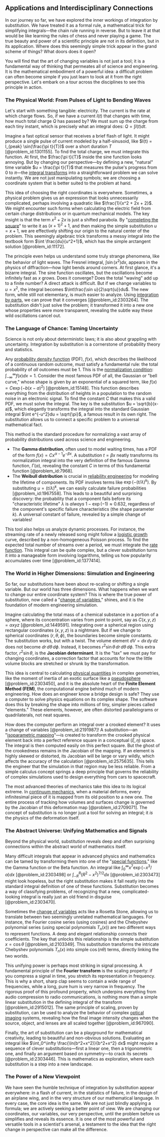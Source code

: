 ## Applications and Interdisciplinary Connections

In our journey so far, we have explored the inner workings of integration by substitution. We have treated it as a formal rule, a mathematical trick for simplifying integrals—the chain rule running in reverse. But to leave it at that would be like learning the rules of chess and never playing a game. The true beauty and power of a scientific principle are not in its definition, but in its application. Where does this seemingly simple trick appear in the grand scheme of things? What doors does it open?

You will find that the art of changing variables is not just a tool; it is a fundamental way of thinking that permeates all of science and engineering. It is the mathematical embodiment of a powerful idea: a difficult problem can often become simple if you just learn to look at it from the right perspective. Let's embark on a tour across the disciplines to see this principle in action.

### The Physical World: From Pulses of Light to Bending Waves

Let's start with something tangible: electricity. The current is the rate at which charge flows. So, if we have a current $I(t)$ that changes with time, how much total charge $Q$ has passed by? We must sum up the charge from each tiny instant, which is precisely what an integral does: $Q = \int I(t) dt$.

Imagine a fast optical sensor that receives a brief flash of light. It might produce a single pulse of current modeled by a half-sinusoid, like $I(t) = I_{peak} \sin(\frac{\pi t}{T})$ over a short duration $T$ [@problem_id:1301155]. To find the total charge, we must integrate this function. At first, the $\frac{\pi t}{T}$ inside the sine function looks annoying. But by changing our perspective—by defining a new, "natural" time variable $u = \frac{\pi t}{T}$ that measures the pulse's progress from $0$ to $\pi$—the [integral transforms](@article_id:185715) into a straightforward problem we can solve instantly. We are not just manipulating symbols; we are choosing a coordinate system that is better suited to the problem at hand.

This idea of choosing the right coordinates is everywhere. Sometimes, a physical problem gives us an expression that looks unnecessarily complicated, perhaps involving a quadratic like $\frac{1}{x^2 + 2x + 2}$. We might encounter such forms when calculating the electric field from certain charge distributions or in quantum mechanical models. The key insight is that the term $x^2 + 2x$ is just a shifted parabola. By "[completing the square](@article_id:264986)" to write it as $(x+1)^2 + 1$, and then making the simple substitution $u = x+1$, we are effectively shifting our origin to the natural center of the problem. This seemingly algebraic trick transforms a messy integral into the textbook form $\int \frac{du}{u^2+1}$, which has the simple arctangent solution [@problem_id:11172].

The principle even helps us understand some truly strange phenomena, like the behavior of light waves. The Fresnel integral, $\int \sin(x^2) dx$, appears in the physics of diffraction—how light bends around corners. At first glance, it's a bizarre integral. The sine function oscillates, but the oscillations become infinitely fast as $x$ grows. Does it converge? Does the total "waving" add up to a finite number? A direct attack is difficult. But if we change variables to $u = x^2$, the integral becomes $\int\frac{\sin u}{2\sqrt{u}}du$. The new form, while still not elementary, is much easier to analyze. Using [integration by parts](@article_id:135856), we can prove that it converges [@problem_id:2303264]. The substitution didn't just solve the problem; it transformed it into a new one whose properties were more transparent, revealing the subtle way these wild oscillations cancel out.

### The Language of Chance: Taming Uncertainty

Science is not only about deterministic laws; it is also about grappling with uncertainty. Integration by substitution is a cornerstone of probability theory and statistics.

Any [probability density function](@article_id:140116) (PDF), $f(x)$, which describes the likelihood of a continuous random outcome, must satisfy a fundamental rule: the total probability of *all* outcomes must be 1. This is the [normalization condition](@article_id:155992): $\int_{-\infty}^{\infty} f(x) dx = 1$. Consider the most famous PDF of all, the Gaussian or "bell curve," whose shape is given by an exponential of a squared term, like $f(x) = C \exp(-b(x-a)^2)$ [@problem_id:15148]. This function describes everything from the distribution of heights in a population to the random noise in an electronic signal. To find the constant $C$ that makes this a valid PDF, we must solve the integral. The key is the substitution $u = \sqrt{b}(x-a)$, which elegantly transforms the integral into the standard Gaussian integral $\int e^{-u^2}du = \sqrt{\pi}$, a famous result in its own right. The substitution allows us to connect a specific problem to a universal mathematical fact.

This method is the standard procedure for normalizing a vast array of probability distributions used across science and engineering.
-   The **Gamma distribution**, often used to model waiting times, has a PDF of the form $f(x) = C x^{\alpha-1} e^{-\beta x}$. A substitution $t = \beta x$ neatly transforms its normalization integral into the very definition of the famous Gamma function, $\Gamma(\alpha)$, revealing the constant $C$ in terms of this fundamental function [@problem_id:7968].
-   The **Weibull distribution** is crucial in [reliability engineering](@article_id:270817) for modeling the lifetime of components. Its PDF involves terms like $\exp(-(t/\lambda)^k)$. By substituting $u = (t/\lambda)^k$, we can easily calculate failure probabilities [@problem_id:1967558]. This leads to a beautiful and surprising discovery: the probability that a component fails before its "characteristic lifetime" $\lambda$ is *always* $1-\exp(-1) \approx 0.632$, regardless of the component's specific failure characteristics (the shape parameter $k$). A universal constant of failure, revealed by a simple change of variables!

This tool also helps us analyze dynamic processes. For instance, the streaming rate of a newly released song might follow a [logistic growth](@article_id:140274) curve, described by a non-homogeneous Poisson process. To find the expected total number of streams over a period, we must integrate the [rate function](@article_id:153683). This integral can be quite complex, but a clever substitution turns it into a manageable form involving logarithms, telling us how popularity accumulates over time [@problem_id:1377414].

### The World in Higher Dimensions: Simulation and Engineering

So far, our substitutions have been about re-scaling or shifting a single variable. But our world has three dimensions. What happens when we want to change our entire coordinate system? This is where the true power of substitution, now called a "[change of variables](@article_id:140892)," shines, and it is the foundation of modern engineering simulation.

Imagine calculating the total mass of a chemical substance in a portion of a sphere, where its concentration varies from point to point, say as $C(x,y,z) = \alpha xyz$ [@problem_id:1449591]. Integrating over a spherical region using rectangular coordinates $(x,y,z)$ is a nightmare. But if we change to spherical coordinates $(r, \theta, \phi)$, the boundaries become simple constants. The substitution works, but with a twist. The volume element $dV = dx\,dy\,dz$ does not become $dr\,d\theta\,d\phi$. Instead, it becomes $r^2 \sin\theta \,dr\,d\theta\,d\phi$. This extra factor, $r^2 \sin\theta$, is the **Jacobian determinant**. It is the "tax" we must pay for changing coordinates, a correction factor that accounts for how the little volume blocks are stretched or shrunk by the transformation.

This idea is central to calculating [physical quantities](@article_id:176901) in complex geometries, like the moment of inertia of an exotic surface like a [pseudosphere](@article_id:262291) [@problem_id:2303450], and it is the absolute heart of the **Finite Element Method (FEM)**, the computational engine behind much of modern engineering. How does an engineer know a bridge design is safe? They use a computer to solve physics equations on its complex shape. The software does this by breaking the shape into millions of tiny, simpler pieces called "elements." These elements, however, are often distorted parallelograms or quadrilaterals, not neat squares.

How does the computer perform an integral over a crooked element? It uses a change of variables [@problem_id:2191987]! A substitution—an "[isoparametric mapping](@article_id:172745)"—is created to transform the crooked physical element back into a perfect reference square in a conceptual $(\xi, \eta)$ space. The integral is then computed easily on this perfect square. But the ghost of the crookedness remains in the Jacobian of the mapping. If an element is highly skewed or distorted, its Jacobian will be large or vary wildly, which affects the accuracy of the calculation [@problem_id:2575635]. This tells the engineer that the simulation in that region may be less reliable. From a simple calculus concept springs a deep principle that governs the reliability of complex simulations used to design everything from cars to spacecraft.

The most advanced theories of mechanics take this idea to its logical extreme. In [continuum mechanics](@article_id:154631), when a material deforms, every infinitesimal piece of it is mapped from its old position to a new one. The entire process of tracking how volumes and surfaces change is governed by the Jacobian of this deformation map [@problem_id:2709071]. The concept of substitution is no longer just a tool for solving an integral; it *is* the physics of the deformation itself.

### The Abstract Universe: Unifying Mathematics and Signals

Beyond the physical world, substitution reveals deep and often surprising connections within the abstract world of mathematics itself.

Many difficult integrals that appear in advanced physics and mathematics can be tamed by transforming them into one of the "[special functions](@article_id:142740)," like the Gamma function or the Beta function. An integral like $\int_0^\infty x^7 \exp(-x^3/\alpha) dx$ [@problem_id:2303498] or $\int_{-R}^{R} (R^2 - x^2)^{7/2} dx$ [@problem_id:2303473] might look hopeless, but the right substitution makes it fall neatly into the standard integral definition of one of these functions. Substitution becomes a way of classifying problems, of recognizing that a new, complicated-looking integral is really just an old friend in disguise [@problem_id:2303470].

Sometimes the [change of variables](@article_id:140892) acts like a Rosetta Stone, allowing us to translate between two seemingly unrelated mathematical languages. For instance, the Fourier cosine series (using cosines) and the Chebyshev polynomial series (using special polynomials $T_n(x)$) are two different ways to represent functions. A deep and elegant relationship connects their coefficients. The key that unlocks this relationship is the simple substitution $x = \cos\theta$ [@problem_id:2103349]. This substitution transforms the intricate Chebyshev polynomials $T_n(x)$ into simple $\cos(n\theta)$ terms, directly linking the two worlds.

This unifying power is perhaps most striking in signal processing. A fundamental principle of the **Fourier transform** is the scaling property: if you compress a signal in time, you stretch its representation in frequency. This is why a short, sharp clap seems to contain a wide range of frequencies, while a long, pure hum is very narrow in frequency. The rigorous proof of this profound property, which underpins everything from audio compression to radio communications, is nothing more than a simple linear substitution in the defining integral of the transform [@problem_id:2915012]. The same principle of scaling, proven by substitution, can be used to analyze the behavior of complex [optical imaging](@article_id:169228) systems, revealing how the final image intensity changes when the source, object, and lenses are all scaled together [@problem_id:967090].

Finally, the art of substitution can be a playground for mathematical creativity, leading to beautiful and non-obvious solutions. Evaluating an integral like $\int_0^\infty \frac{\ln(b^2+x^2)}{b^2+x^2} dx$ might require a sequence of clever substitutions—first a linear one, then a trigonometric one, and finally an argument based on symmetry—to crack its secrets [@problem_id:2303446]. This is mathematics as exploration, where each substitution is a step into a new landscape.

### The Power of a New Viewpoint

We have seen the humble technique of integration by substitution appear everywhere: in a flash of current, in the statistics of failure, in the design of an airplane wing, and in the very structure of our mathematical language. In every case, the core idea is the same. We are not just blindly applying a formula; we are actively seeking a better point of view. We are changing our coordinates, our variables, our very perspective, until the problem before us simplifies and reveals its essence. It is one of the most powerful and versatile tools in a scientist's arsenal, a testament to the idea that the right change in perspective can make all the difference.